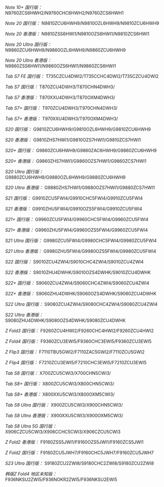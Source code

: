 *Note 10+ 国行版：*
N9760ZCS6HWH2/N9760CHC6HWH2/N9760ZCS6HWH1

*Note 20 国行版：*
N9810ZCU6HWH9/N9810OZL6HWH9/N9810ZCU6HWH9

*Note 20 香港版：*
N9810ZSS6HWI1/N9810OZS6HWI1/N9810ZCS6HWI1

*Note 20 Ultra 国行版：*
N9860ZCU6HWH9/N9860OZL6HWH9/N9860ZCU6HWH9

*Note 20 Ultra 香港版：*
N9860ZSS6HWI1/N9860OZS6HWI1/N9860ZCS6HWI1

*Tab S7 FE 国行版：*
T735CZCU4DWI2/T735CCHC4DWI2/T735CZCU4DWI2

*Tab S7 国行版：*
T870ZCU4DWH3/T870CHN4DWH3/

*Tab S7 香港版：*
T870XXU4DWH3/T870OXM4DWH3/

*Tab S7+ 国行版：*
T970ZCU4DWH3/T970CHN4DWH3/

*Tab S7+ 香港版：*
T970XXU4DWH3/T970OXM4DWH3/

*S20 国行版：*
G9810ZCU6HWH9/G9810OZL6HWH9/G9810ZCU6HWH9

*S20 香港版：*
G9810ZHS7HWI1/G9810OZS7HWI1/G9810ZCS7HWI1

*S20+ 国行版：*
G9860ZCU6HWH9/G9860ZAC6HWH9/G9860ZCU6HWH9

*S20+ 香港版：*
G9860ZHS7HWI1/G9860OZS7HWI1/G9860ZCS7HWI1

*S20 Ultra 国行版：*
G9880ZCU6HWH9/G9880OZL6HWH9/G9880ZCU6HWH9

*S20 Ultra 香港版：*
G9880ZHS7HWI1/G9880OZS7HWI1/G9880ZCS7HWI1

*S21 国行版：*
G9910ZCU5FWI4/G9910CHC5FWI4/G9910ZCU5FWI4

*S21 香港版：*
G9910ZHU5FWI4/G9910OZS5FWI4/G9910ZCU5FWI4

*S21+ 国行版：*
G9960ZCU5FWI4/G9960CHC5FWI4/G9960ZCU5FWI4

*S21+ 香港版：*
G9960ZHU5FWI4/G9960OZS5FWI4/G9960ZCU5FWI4

*S21 Ultra 国行版：*
G9980ZCU5FWI4/G9980CHC5FWI4/G9980ZCU5FWI4

*S21 Ultra 香港版：*
G9980ZHU5FWI4/G9980OZS5FWI4/G9980ZCU5FWI4

*S22 国行版：*
S9010ZCU4ZWI4/S9010CHC4ZWI4/S9010ZCU4ZWI4

*S22 香港版：*
S9010ZHU4DWHK/S9010OZS4DWHK/S9010ZCU4DWHK

*S22+ 国行版：*
S9060ZCU4ZWI4/S9060CHC4ZWI4/S9060ZCU4ZWI4

*S22+ 香港版：*
S9060ZHU4DWHK/S9060OZS4DWHK/S9060ZCU4DWHK

*S22 Ultra 国行版：*
S9080ZCU4ZWI4/S9080CHC4ZWI4/S9080ZCU4ZWI4

*S22 Ultra 香港版：*
S9080ZHU4DWHK/S9080OZS4DWHK/S9080ZCU4DWHK

*Z Fold3 国行版：*
F9260ZCU4HWI2/F9260CHC4HWI2/F9260ZCU4HWI2

*Z Fold4 国行版：*
F9360ZCU3EWI5/F9360CHC3EWI5/F9360ZCU3EWI5

*Z Flip3 国行版：*
F7110TBU5GWI2/F7110ZAC5GWI2/F7110ZCU5GWI2

*Z Flip4 国行版：*
F7210ZCU3EWI5/F7210CHC3EWI5/F7210ZCU3EWI5

*Tab S8 国行版：*
X700ZCU5CWI3/X700CHN5CWI3/

*Tab S8+ 国行版：*
X800ZCU5CWI3/X800CHN5CWI3/

*Tab S8+ 香港版：*
X800XXU5CWI3/X800OXM5CWI3/

*Tab S8 Ultra 国行版：*
X900ZCU5CWI3/X900CHN5CWI3/

*Tab S8 Ultra 香港版：*
X900XXU5CWI3/X900OXM5CWI3/

*Tab S8 Ultra 5G 国行版：*
X906CZCU5CWI3/X906CCHC5CWI3/X906CZCU5CWI3

*Z Fold2 香港版：*
F9160ZSS5JWI1/F9160OZS5JWI1/F9160ZCS5JWI1

*Z Fold2 国行版：*
F9160ZCU5JWH7/F9160CHC5JWH7/F9160ZCU5JWH7

*S23 Ultra 国行版：*
S9180ZCU2ZWI8/S9180CHC2ZWI8/S9180ZCU2ZWI8

*韩版Z Fold4 地区未知版：*
F936NKSU2ZWI5/F936NOKR2ZWI5/F936NKSU2EWI5

